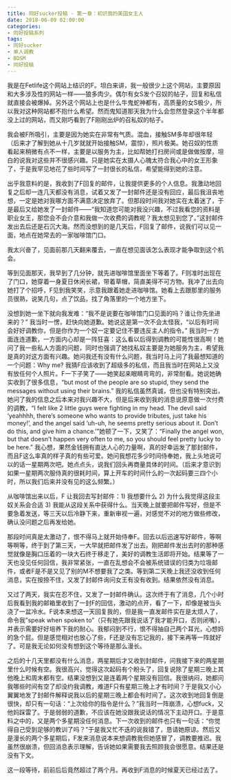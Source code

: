 ```yaml
---
title: 同好sucker投稿 - 第一章：初识我的美国女主人
date: 2018-06-09 02:00:00
categories:
- 同好投稿系列
tags:
- 同好sucker
- 单人调教
- BDSM
- 同好投稿
---
```


我是在Fetlife这个网站上结识的F。坦白来讲，我一般很少上这个网站，主要原因和大多涉及性的网站一样——狼多肉少。偶尔有女S发个召奴的帖子，回复和私信就直接会被爆掉。另外这个网站上也是什么牛鬼蛇神都有，高质量的女S极少，所以我对这种网站都不抱什么希望。然而鬼知道那天我为什么会忽然登录这个半年都没上过的网站，而又刚巧看到了F刚刚出炉的召私奴的帖子。

<!-- more -->

我会被F所吸引，主要是因为她实在非常有气质。混血，接触SM多年却很年轻（后来才了解到她从十几岁就就开始接触SM，震惊），照片极美。她召奴的性质看起来稍微有点不一样，主要是以服务为主，比如帮她打扫房间或是做做按摩，坦白的说我对这些并不很感兴趣。只是她实在太摄人心魄太符合我心中的女王形象了，于是我罕见地花了些时间写了一封很长的私信，希望能得到她的注意。

出乎我意料的是，我收到了F回复的邮件，让我提供更多的个人信息。我激动地回复之后却一连几天都没有消息，试着又发了一封邮件还是没有回应，最后我沮丧地想，一定是她对我哪方面不满意决定放弃了。但那段时间我对她实在太着迷了，于是最后又给她发了一封邮件——“我知道您可能对我没兴趣，不过我看您的资料是职业女王，那您会不会介意和我做一次收费的调教呢？我太想见到您了。”这封邮件发出去后还是石沉大海。然而没想到的是几天后，F回复了邮件，说我们可以见一面，地点在她常去的一家咖啡馆门口。

我太兴奋了，见面前那几天翻来覆去，一直在想见面该怎么表现才能争取到这个机会。

等到见面那天，我早到了几分钟，就先进咖啡馆里面坐下等着了。F则准时出现在了门口，她穿着一身夏日休闲长裙，带着草帽，简直美得不可方物。我冲了出去向她打了个招呼，F见到我笑笑，示意我跟着她走进咖啡馆。她看上去跟那里的服务员很熟，说笑几句，点了饮品，找了角落里的一个地方坐下。

没想到她一坐下就向我发难：“我不是说要在咖啡馆门口见面的吗？谁让你先坐进来的？” 我当时一愣，赶快向她道歉。她说这是第一次不会太怪我，“以后有时间会好好调教你，但是你作为一个奴一定要记住不要违反主人的指令。” 我当时一方面连连道歉，一方面内心却是一阵狂喜：这么看以后得到调教的可能性很高啊！她问了我一些私人方面的问题，同时也强调了她找私奴主要是为她服务为主，希望我是真的对这方面有兴趣。她问我还有没有什么问题，我当时马上问了我最想知道的一个问题：Why me? 我猜F应该收到了超级多的私信，而且我当时在网站上又没有放任何个人照片。F一下子笑了——她笑起来眼睛弯弯的，非常耐看。她说她确实收到了很多信息，“but most of the people are so stupid, they send the messages without using their brains.” 我的私信虽然真诚，但也没有特别突出，她问了我的信息之后本来对我兴趣不大，但是后来收到我的消息说原意做一次付费的调教，“I felt like 2 little guys were fighting in my head. The devil said ‘yeahhhh, there’s someone who wants to provide tributes, just take his money!’, and the angel said ‘uh-uh, he seems pretty serious about it. Don’t do this, and give him a chance.’”她顿了一下，又笑了：“Finally the angel won, but that doesn’t happen very often to me, so you should feel pretty lucky to be here.” 我心想，果然金钱拥有直达人心的力量啊，真的好幸运发了那封邮件，而且F这么率真的样子真的有些可爱。她问我想花多少时间侍奉她，我上头地说可以的话一星期两次吧。她点点头，说我们回头再商量具体的时间。（后来才意识到如果一星期两次服侍真的很耗时间，算上开车的时间什么的一次起码要三四个小时，所以我们后来并没有见的这么频繁。）

从咖啡馆出来以后，F 让我回去写封邮件：1) 我想要什么 2) 为什么我觉得这段主奴关系会合适 3) 我能从这段关系中获得什么。当天晚上就要把邮件写好，但是不要急着发送，等三天以后冷静下来，重新审视一遍，对感觉不对的地方做些修改，确认没问题之后再发给她。

那段时间真是太激动了，恨不得马上就开始侍奉F。回去以后迅速写好邮件，等啊等啊等，终于到了第三天，一大早就把邮件发了出去。刚把邮件发出去时的那种感觉就像是胸口压着的一块大石终于移走了，美好的调教生活即将开始。结果等了一天也没见任何回信，我非常紧张，一直在乱想会不会被系统错误的归类为垃圾邮件，或者F是不是又见了别的M不想要我了之类。等到第二天晚上我还没收到任何消息，实在按捺不住，又发了封邮件询问女王有没有收到。结果依然没有消息。

又过了两天，我实在忍不住，又发了一封邮件确认。这次终于有了消息，几个小时后我看到我的邮箱里收到了一封F的回信，激动的点开，看了一下，却像是被当头浇了一盆冷水。F说本来想这一天回复我的，但是我一直发邮件实在是太烦人了，命令我”speak when spoken to”（只有她先跟我说话了我才能开口，否则闭嘴），并表示需要好好培养下我的耐心。我郁闷到不行，恨不得抽自己两个耳光，心想妈的急个屁。但是感觉相对也放心了些，F还是没有忘记我的，接下来再等一阵就好了。可是我无论如何没有想到这个等待是那么漫长。

之后的十几天里都没有什么消息，两星期后才又收到封邮件，问我接下来的两星期里什么时候有空。我很高兴，觉得这次起码有个盼头了，回复说除了星期三晚上其他晚上和周末都有空。结果没想到又是连着两个星期没有回信。我很纳闷，她都问我哪些时间有空了却没约我调教，难道F只有星期三晚上才有时间？于是我又小心翼翼地发了封邮件解释说我以后的星期三晚上都会有时间了。这次收到地回复倒是很快，却只有一句话：“上次给你的指令是什么？”我当时一阵崩溃，心想fuck，又他妈踩雷了。于是弱弱的道歉，不应该在她没跟我说话的情况下主动开口。于是意料之中的，又是两个多星期没任何消息。下一次收到的邮件也只有一句话：“你觉得自己受到足够的教训了吗？”于是我又忙不迭的说我错了，恳请她原谅。然后又是漫长的两个多星期后，F发来消息说本来想调教我但她感冒了，调教要推迟。我虽然很崩溃，但回消息表示理解，告诉她如果需要我去照顾我会很愿意。结果还是没有下文。

这一段等待，前前后后竟然超过了两个月。再收到F消息的时候夏天已经过去了。